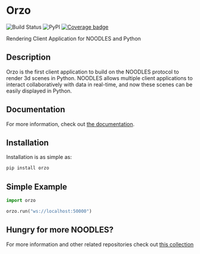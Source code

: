 # Orzo

![Build Status](https://github.com/InsightCenterNoodles/Orzo/workflows/CI/badge.svg)
![PyPI](https://img.shields.io/pypi/v/Orzo)
[![Coverage badge](https://img.shields.io/endpoint?url=https://raw.githubusercontent.com/InsightCenterNoodles/Orzo/python-coverage-comment-action-data/endpoint.json&color=red)](https://htmlpreview.github.io/?https://github.com/InsightCenterNoodles/Penne/blob/python-coverage-comment-action-data/htmlcov/index.html)


Rendering Client Application for NOODLES and Python

## Description
Orzo is the first client application to build on the NOODLES protocol to render 3d scenes in Python. NOODLES allows multiple client
applications to interact collaboratively with data in real-time, and now these scenes can be easily displayed in Python.


## Documentation

For more information, check out [the documentation](https://insightcenternoodles.github.io/Orzo/).


## Installation

Installation is as simple as:

```bash
pip install orzo
```

## Simple Example

```python
import orzo

orzo.run("ws://localhost:50000")

```

## Hungry for more NOODLES?
For more information and other related repositories check out [this collection](https://github.com/InsightCenterNoodles)

